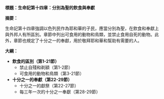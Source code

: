 **標題：生命記第十四章：分別為聖的飲食與奉獻**

**摘要：**

生命記第十四章強調以色列民作為耶和華的子民，應當分別為聖，在飲食和奉獻上與外邦人有所區別。章節中列出可食用的動物和鳥類，並禁止食用自死的動物。此外，章節也規定了十分之一的奉獻，用於敬拜耶和華和幫助有需要的人。

**大綱：**

* **飲食的區別（第1-21節）**
    * 禁止自殘和剃額（第1-2節）
    * 可食用的動物和鳥類（第3-21節）
* **十分之一的奉獻（第22-29節）**
    * 十分之一的獻祭（第22-27節）
    * 每三年一次的十分之一奉獻（第28-29節）